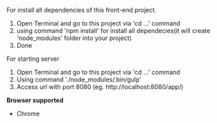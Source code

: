 For install all dependencies of this front-end project.
1. Open Terminal and go to this project via 'cd ...' command
2. using command 'npm install' for install all dependecies(it will create 'node_modules' folder into your project)
3. Done

For starting server
1. Open Terminal and go to this project via 'cd ...' command
2. Using command './node_modules/.bin/gulp'
3. Access url with port 8080 (eg. http://localhost:8080/app/)

**Browser supported**
- Chrome